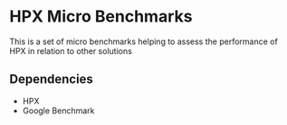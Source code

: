 # HPX Micro Benchmarks

This is a set of micro benchmarks helping to assess the performance of HPX in
relation to other solutions

## Dependencies

 - HPX
 - Google Benchmark
